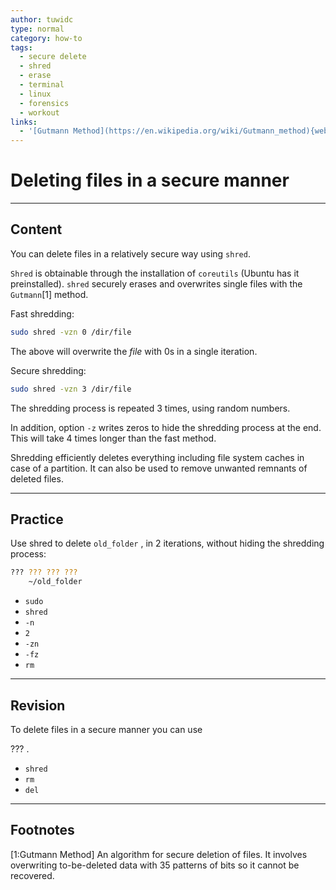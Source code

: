 ```yaml
---
author: tuwidc
type: normal
category: how-to
tags:
  - secure delete
  - shred
  - erase
  - terminal
  - linux
  - forensics
  - workout
links:
  - '[Gutmann Method](https://en.wikipedia.org/wiki/Gutmann_method){website}'
---
```


# Deleting files in a secure manner


---

## Content

You can delete files in a relatively secure way using `shred`. 

`Shred` is obtainable through the installation of `coreutils` (Ubuntu has it preinstalled). `shred` securely erases and overwrites single files with the `Gutmann`[1] method. 

Fast shredding:

```bash
sudo shred -vzn 0 /dir/file
```

The above will overwrite the *file* with 0s in a single iteration. 

Secure shredding:

```bash
sudo shred -vzn 3 /dir/file
```

The shredding process is repeated 3 times,  using random numbers. 

In addition, option `-z` writes zeros to hide the shredding process at the end. This will take 4 times longer than the fast method.

Shredding efficiently deletes everything including file system caches in case of a partition. It can also be used to remove unwanted remnants of deleted files.


---

## Practice

Use shred to delete `old_folder` , in 2 iterations, without hiding the shredding process:

```bash
??? ??? ??? ??? 
    ~/old_folder
```

- `sudo`
- `shred`
- `-n`
- `2`
- `-zn`
- `-fz`
- `rm`


---

## Revision

To delete files in a secure manner you can use 

??? .

- `shred`
- `rm`
- `del`


---

## Footnotes

[1:Gutmann Method]
An algorithm for secure deletion of files. It involves overwriting to-be-deleted data with 35 patterns of bits so it cannot be recovered.
